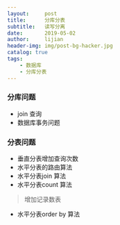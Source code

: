 ```yaml
---
layout:     post
title:      分库分表
subtitle:   读写分离
date:       2019-05-02
author:     lijian
header-img: img/post-bg-hacker.jpg
catalog: true
tags:
    - 数据库
    - 分库分表
---
```


### 分库问题
* join 查询
* 数据库事务问题

### 分表问题
* 垂直分表增加查询次数
* 水平分表的路由算法
* 水平分表join 算法
* 水平分表count 算法 
> 增加记录数表
* 水平分表order by 算法